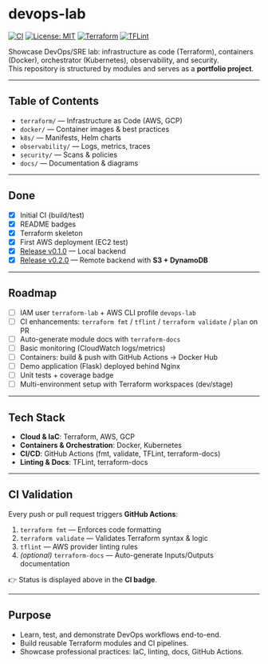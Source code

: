 # devops-lab
[![CI](https://github.com/griolte/devops-lab/actions/workflows/ci.yml/badge.svg)](https://github.com/griolte/devops-lab/actions/workflows/ci.yml)
[![License: MIT](https://img.shields.io/badge/License-MIT-yellow.svg)](LICENSE)
[![Terraform](https://img.shields.io/badge/Terraform-≥1.12-blue?logo=terraform)](https://www.terraform.io)
[![TFLint](https://img.shields.io/badge/TFLint-enabled-brightgreen)](https://github.com/terraform-linters/tflint)

Showcase DevOps/SRE lab: infrastructure as code (Terraform), containers (Docker), orchestrator (Kubernetes), observability, and security.  
This repository is structured by modules and serves as a **portfolio project**.

---

## Table of Contents

- `terraform/` — Infrastructure as Code (AWS, GCP)  
- `docker/` — Container images & best practices  
- `k8s/` — Manifests, Helm charts  
- `observability/` — Logs, metrics, traces  
- `security/` — Scans & policies  
- `docs/` — Documentation & diagrams  

---

## Done

- [x] Initial CI (build/test)
- [x] README badges
- [x] Terraform skeleton
- [x] First AWS deployment (EC2 test)
- [x] [Release v0.1.0](docs/releases/v0.1.0/RELEASE.md) — Local backend
- [x] [Release v0.2.0](docs/releases/v0.2.0/RELEASE.md) — Remote backend with **S3 + DynamoDB**

---

## Roadmap

- [ ] IAM user `terraform-lab` + AWS CLI profile `devops-lab`
- [ ] CI enhancements: `terraform fmt` / `tflint` / `terraform validate` / `plan` on PR
- [ ] Auto-generate module docs with `terraform-docs`
- [ ] Basic monitoring (CloudWatch logs/metrics)
- [ ] Containers: build & push with GitHub Actions → Docker Hub
- [ ] Demo application (Flask) deployed behind Nginx
- [ ] Unit tests + coverage badge
- [ ] Multi-environment setup with Terraform workspaces (dev/stage)

---

## Tech Stack

- **Cloud & IaC**: Terraform, AWS, GCP  
- **Containers & Orchestration**: Docker, Kubernetes  
- **CI/CD**: GitHub Actions (fmt, validate, TFLint, terraform-docs)  
- **Linting & Docs**: TFLint, terraform-docs  

---

## CI Validation

Every push or pull request triggers **GitHub Actions**:
1. `terraform fmt` — Enforces code formatting  
2. `terraform validate` — Validates Terraform syntax & logic  
3. `tflint` — AWS provider linting rules  
4. *(optional)* `terraform-docs` — Auto-generate Inputs/Outputs documentation  

👉 Status is displayed above in the **CI badge**.

---

## Purpose

- Learn, test, and demonstrate DevOps workflows end-to-end.  
- Build reusable Terraform modules and CI pipelines.  
- Showcase professional practices: IaC, linting, docs, GitHub Actions.  
